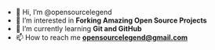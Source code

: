 - 👋 Hi, I’m @opensourcelegend
- 👀 I’m interested in **Forking Amazing Open Source Projects**
- 🌱 I’m currently learning **Git and GitHub**
- 📫 How to reach me **opensourcelegend@gmail.com**
